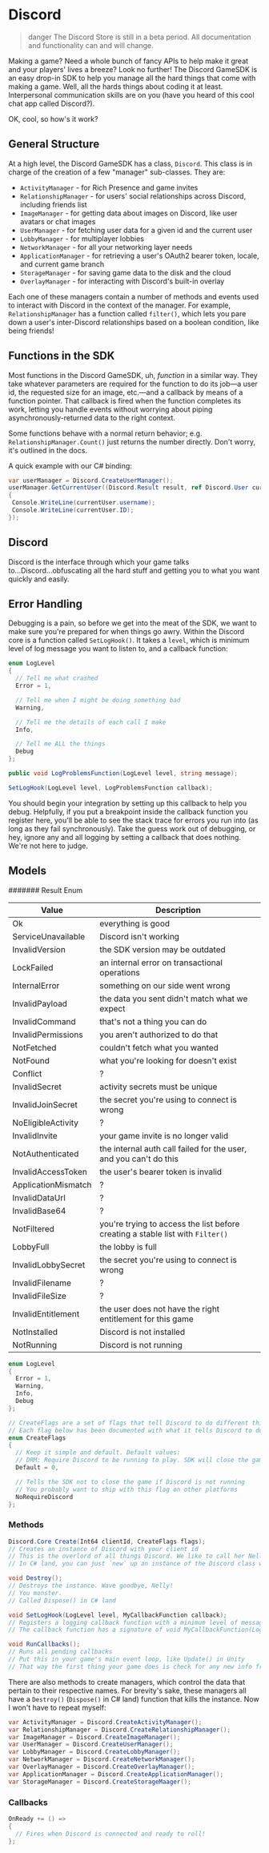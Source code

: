 # Discord

> danger
> The Discord Store is still in a beta period. All documentation and functionality can and will change.

Making a game? Need a whole bunch of fancy APIs to help make it great and your players' lives a breeze? Look no further! The Discord GameSDK is an easy drop-in SDK to help you manage all the hard things that come with making a game. Well, all the hards things about coding it at least. Interpersonal communication skills are on you (have you heard of this cool chat app called Discord?).

OK, cool, so how's it work?

## General Structure

At a high level, the Discord GameSDK has a class, `Discord`. This class is in charge of the creation of a few "manager" sub-classes. They are:

- `ActivityManager` - for Rich Presence and game invites
- `RelationshipManager` - for users' social relationships across Discord, including friends list
- `ImageManager` - for getting data about images on Discord, like user avatars or chat images
- `UserManager` - for fetching user data for a given id and the current user
- `LobbyManager` - for multiplayer lobbies
- `NetworkManager` - for all your networking layer needs
- `ApplicationManager` - for retrieving a user's OAuth2 bearer token, locale, and current game branch
- `StorageManager` - for saving game data to the disk and the cloud
- `OverlayManager` - for interacting with Discord's built-in overlay

Each one of these managers contain a number of methods and events used to interact with Discord in the context of the manager. For example, `RelationshipManager` has a function called `filter()`, which lets you pare down a user's inter-Discord relationships based on a boolean condition, like being friends!

## Functions in the SDK

Most functions in the Discord GameSDK, uh, _function_ in a similar way. They take whatever parameters are required for the function to do its job—a user id, the requested size for an image, etc.—and a callback by means of a function pointer. That callback is fired when the function completes its work, letting you handle events without worrying about piping asynchronously-returned data to the right context.

Some functions behave with a normal return behavior; e.g. `RelationshipManager.Count()` just returns the number directly. Don't worry, it's outlined in the docs.

A quick example with our C# binding:

```c#
var userManager = Discord.CreateUserManager();
userManager.GetCurrentUser((Discord.Result result, ref Discord.User currentUser) =>
{
 Console.WriteLine(currentUser.username);
 Console.WriteLine(currentUser.ID);
});
```

## Discord

Discord is the interface through which your game talks to...Discord...obfuscating all the hard stuff and getting you to what you want quickly and easily.

## Error Handling

Debugging is a pain, so before we get into the meat of the SDK, we want to make sure you're prepared for when things go awry. Within the Discord core is a function called `SetLogHook()`. It takes a `level`, which is minimum level of log message you want to listen to, and a callback function:

```cs
enum LogLevel
{
  // Tell me what crashed
  Error = 1,

  // Tell me when I might be doing something bad
  Warning,

  // Tell me the details of each call I make
  Info,

  // Tell me ALL the things
  Debug
};

public void LogProblemsFunction(LogLevel level, string message);

SetLogHook(LogLevel level, LogProblemsFunction callback);
```

You should begin your integration by setting up this callback to help you debug. Helpfully, if you put a breakpoint inside the callback function you register here, you'll be able to see the stack trace for errors you run into (as long as they fail synchronously). Take the guess work out of debugging, or hey, ignore any and all logging by setting a callback that does nothing. We're not here to judge.

## Models

####### Result Enum

| Value               | Description                                                                    |
| ------------------- | ------------------------------------------------------------------------------ |
| Ok                  | everything is good                                                             |
| ServiceUnavailable  | Discord isn't working                                                          |
| InvalidVersion      | the SDK version may be outdated                                                |
| LockFailed          | an internal error on transactional operations                                  |
| InternalError       | something on our side went wrong                                               |
| InvalidPayload      | the data you sent didn't match what we expect                                  |
| InvalidCommand      | that's not a thing you can do                                                  |
| InvalidPermissions  | you aren't authorized to do that                                               |
| NotFetched          | couldn't fetch what you wanted                                                 |
| NotFound            | what you're looking for doesn't exist                                          |
| Conflict            | ?                                                                              |
| InvalidSecret       | activity secrets must be unique                                                |
| InvalidJoinSecret   | the secret you're using to connect is wrong                                    |
| NoEligibleActivity  | ?                                                                              |
| InvalidInvite       | your game invite is no longer valid                                            |
| NotAuthenticated    | the internal auth call failed for the user, and you can't do this              |
| InvalidAccessToken  | the user's bearer token is invalid                                             |
| ApplicationMismatch | ?                                                                              |
| InvalidDataUrl      | ?                                                                              |
| InvalidBase64       | ?                                                                              |
| NotFiltered         | you're trying to access the list before creating a stable list with `Filter()` |
| LobbyFull           | the lobby is full                                                              |
| InvalidLobbySecret  | the secret you're using to connect is wrong                                    |
| InvalidFilename     | ?                                                                              |
| InvalidFileSize     | ?                                                                              |
| InvalidEntitlement  | the user does not have the right entitlement for this game                     |
| NotInstalled        | Discord is not installed                                                       |
| NotRunning          | Discord is not running                                                         |

```cs
enum LogLevel
{
  Error = 1,
  Warning,
  Info,
  Debug
};

// CreateFlags are a set of flags that tell Discord to do different things on initialization
// Each flag below has been documented with what it tells Discord to do
enum CreateFlags
{
  // Keep it simple and default. Default values:
  // DRM: Require Discord to be running to play. SDK will close the game, open Discord, and then relaunch the game
  Default = 0,

  // Tells the SDK not to close the game if Discord is not running
  // You probably want to ship with this flag on other platforms
  NoRequireDiscord
};
```

### Methods

```cs
Discord.Core Create(Int64 clientId, CreateFlags flags);
// Creates an instance of Discord with your client id
// This is the overlord of all things Discord. We like to call her Nelly
// In C# land, you can just `new` up an instance of the Discord class with these parameters

void Destroy();
// Destroys the instance. Wave goodbye, Nelly!
// You monster.
// Called Dispose() in C# land

void SetLogHook(LogLevel level, MyCallbackFunction callback);
// Registers a logging callback function with a minimum level of message to receive
// The callback function has a signature of void MyCallbackFunction(LogLevel level, string message)

void RunCallbacks();
// Runs all pending callbacks
// Put this in your game's main event loop, like Update() in Unity
// That way the first thing your game does is check for any new info from Discord
```

There are also methods to create managers, which control the data that pertain to their respective names. For brevity's sake, these managers all have a `Destroy()` (`Dispose()` in C# land) function that kills the instance. Now I won't have to repeat myself:

```cs
var ActivityManager = Discord.CreateActivityManager();
var RelationshipManager = Discord.CreateRelationshipManager();
var ImageManager = Discord.CreateImageManager();
var UserManager = Discord.CreateUserManager();
var LobbyManager = Discord.CreateLobbyManager();
var NetworkManager = Discord.CreateNetworkManager();
var OverlayManager = Discord.CreateOverlayManager();
var ApplicationManager = Discord.CreateApplicationManager();
var StorageManager = Discord.CreateStorageMaager();
```

### Callbacks

```cs
OnReady += () =>
{
  // Fires when Discord is connected and ready to roll!
};
```
